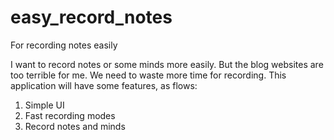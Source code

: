 # easy_record_notes
For recording notes easily

I want to record notes or some minds more easily. But the blog websites are too terrible for me. We need to waste more time for recording. 
This application will have some features, as flows:

1. Simple UI 
2. Fast recording modes
3. Record notes and minds
